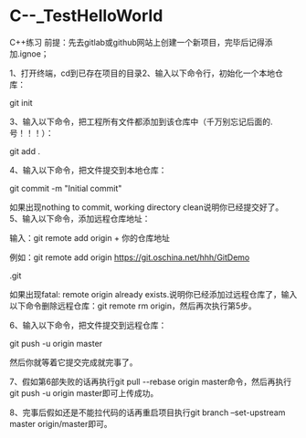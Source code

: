 # C--_TestHelloWorld
 C++练习 前提：先去gitlab或github网站上创建一个新项目，完毕后记得添加.ignoe；

1、打开终端​，cd到已存在项目的目录 ​​​2、输入以下命令行，初始化一个本地仓库：

​git init

3、输入以下命令，把工程所有文件都添加到该仓库中（千万别忘记后面的.号！！！）：

​git add .

4、输入以下命令，把文件提交到本地仓库：

​git commit -m "Initial commit"

如果出现nothing to commit, working directory clean​说明你已经提交好了。 ​5、输入以下命令，添加远程仓库地址：

输入：git remote add origin + 你的仓库地址

例如：git remote add origin https://git.oschina.net/hhh/GitDemo

​.git

如果出现fatal: remote origin already exists.​说明你已经添加过远程仓库了，输入以下命令删除远程仓库：git remote rm origin，然后再次执行第5步。

6、​输入以下命令，把文件提交到远程仓库：

git push -u origin master​

然后你就等着它提交完成就完事了。

7、假如第6部失败的话再执行git pull --rebase origin master命令，然后再执行git push -u origin master即可上传成功。

8、完事后假如还是不能拉代码的话再重启项目执行git branch –set-upstream master origin/master即可。

